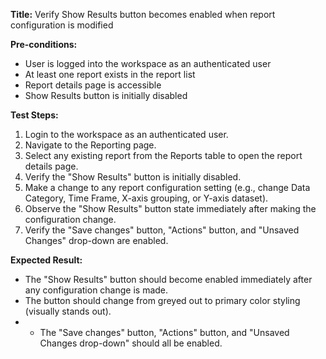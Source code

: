 **Title:** Verify Show Results button becomes enabled when report configuration is modified

**Pre-conditions:**
* User is logged into the workspace as an authenticated user
* At least one report exists in the report list
* Report details page is accessible
* Show Results button is initially disabled

**Test Steps:**
1. Login to the workspace as an authenticated user.
1. Navigate to the Reporting page.
2. Select any existing report from the Reports table to open the report details page.
3. Verify the "Show Results" button is initially disabled.
4. Make a change to any report configuration setting (e.g., change Data Category, Time Frame, X-axis grouping, or Y-axis dataset).
5. Observe the "Show Results" button state immediately after making the configuration change.
8. Verify the "Save changes" button, "Actions" button, and "Unsaved Changes" drop-down are enabled.

**Expected Result:**
* The "Show Results" button should become enabled immediately after any configuration change is made.
* The button should change from greyed out to primary color styling (visually stands out).
* * The "Save changes" button, "Actions" button, and "Unsaved Changes drop-down" should all be enabled.